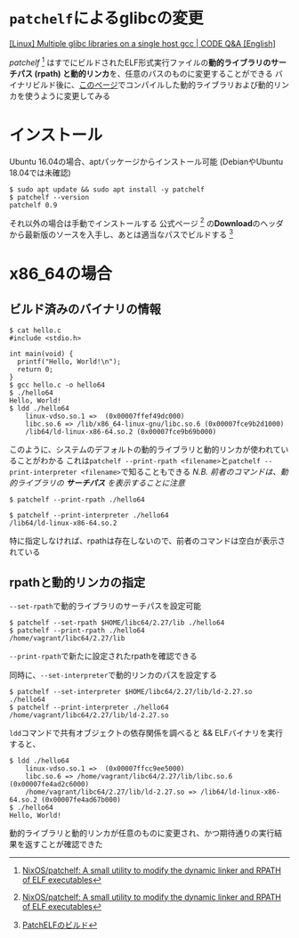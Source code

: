 <!-- TITLE: libc.so.6 -->
<!-- SUBTITLE: A quick summary of Libc So 6 -->

# `patchelf`によるglibcの変更

[\[Linux\] Multiple glibc libraries on a single host gcc | CODE Q&A \[English\]](https://code.i-harness.com/en/q/ced4b)

*patchelf* [^10] はすでにビルドされたELF形式実行ファイルの**動的ライブラリのサーチパス (rpath) **と**動的リンカ**を、任意のパスのものに変更することができる
バイナリビルド後に、[このページ](/ctf/techniques/pwn/libc-so-6/compile-glibc)でコンパイルした動的ライブラリおよび動的リンカを使うように変更してみる

# インストール
Ubuntu 16.04の場合、aptパッケージからインストール可能 (DebianやUbuntu 18.04では未確認)

```console
$ sudo apt update && sudo apt install -y patchelf
$ patchelf --version
patchelf 0.9
```

それ以外の場合は手動でインストールする
公式ページ [^10] の**Download**のヘッダから最新版のソースを入手し、あとは適当なパスでビルドする [^20]

# x86_64の場合

## ビルド済みのバイナリの情報

```console
$ cat hello.c 
#include <stdio.h>

int main(void) {
  printf("Hello, World!\n");
  return 0;
}
$ gcc hello.c -o hello64
$ ./hello64 
Hello, World!
$ ldd ./hello64
	linux-vdso.so.1 =>  (0x00007ffef49dc000)
	libc.so.6 => /lib/x86_64-linux-gnu/libc.so.6 (0x00007fce9b2d1000)
	/lib64/ld-linux-x86-64.so.2 (0x00007fce9b69b000)
```

このように、システムのデフォルトの動的ライブラリと動的リンカが使われていることがわかる
これは`patchelf --print-rpath <filename>`と`patchelf --print-interpreter <filename>`で知ることもできる
*N.B. 前者のコマンドは、動的ライブラリの* ***サーチパス*** *を表示することに注意*

```console
$ patchelf --print-rpath ./hello64

$ patchelf --print-interpreter ./hello64
/lib64/ld-linux-x86-64.so.2
```

特に指定しなければ、rpathは存在しないので、前者のコマンドは空白が表示されている

## rpathと動的リンカの指定

`--set-rpath`で動的ライブラリのサーチパスを設定可能

```console
$ patchelf --set-rpath $HOME/libc64/2.27/lib ./hello64
$ patchelf --print-rpath ./hello64
/home/vagrant/libc64/2.27/lib
```

`--print-rpath`で新たに設定されたrpathを確認できる

同時に、`--set-interpreter`で動的リンカのパスを設定する

```console
$ patchelf --set-interpreter $HOME/libc64/2.27/lib/ld-2.27.so ./hello64
$ patchelf --print-interpreter ./hello64
/home/vagrant/libc64/2.27/lib/ld-2.27.so
```

`ldd`コマンドで共有オブジェクトの依存関係を調べると && ELFバイナリを実行すると、

```console 
$ ldd ./hello64
	linux-vdso.so.1 =>  (0x00007ffcc9ee5000)
	libc.so.6 => /home/vagrant/libc64/2.27/lib/libc.so.6 (0x00007fe4ad2c6000)
	/home/vagrant/libc64/2.27/lib/ld-2.27.so => /lib64/ld-linux-x86-64.so.2 (0x00007fe4ad67b000)
$ ./hello64
Hello, World!
```

動的ライブラリと動的リンカが任意のものに変更され、かつ期待通りの実行結果を返すことが確認できた


[^10]: [NixOS/patchelf: A small utility to modify the dynamic linker and RPATH of ELF executables](https://github.com/NixOS/patchelf)

[^20]: [PatchELFのビルド](https://qiita.com/komeda-shinji/items/6a86a0b466a67ddf3f47)